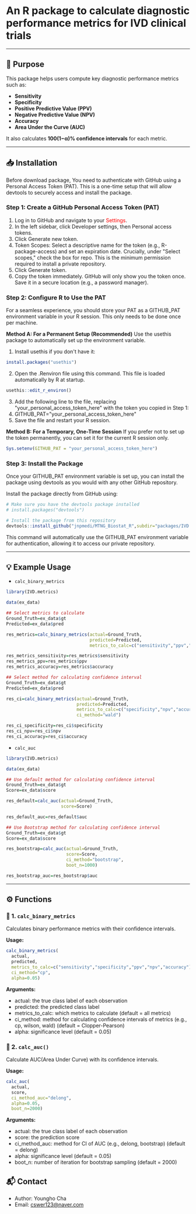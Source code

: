 # An R package to calculate diagnostic performance metrics for IVD clinical trials

---

## 🎯 Purpose

This package helps users compute key diagnostic performance metrics such as:

- **Sensitivity**
- **Specificity**
- **Positive Predictive Value (PPV)**
- **Negative Predictive Value (NPV)**
- **Accuracy**
- **Area Under the Curve (AUC)**

It also calculates **100(1−α)% confidence intervals** for each metric.

---

## 📥 Installation

Before download package, You need to authenticate with GitHub using a Personal Access Token (PAT). This is a one-time setup that will allow devtools to securely access and install the package. 

### Step 1: Create a GitHub Personal Access Token (PAT)
1. Log in to GitHub and navigate to your <span style="color:red;">Settings</span>.
2. In the left sidebar, click Developer settings, then Personal access tokens.
3. Click Generate new token.
4. Token Scopes: Select a descriptive name for the token (e.g., R-package-access) and set an expiration date. Crucially, under "Select scopes," check the     box for repo. This is the minimum permission required to install a private repository.
5. Click Generate token.
6. Copy the token immediately. GitHub will only show you the token once. Save it in a secure location (e.g., a password manager).

### Step 2: Configure R to Use the PAT
For a seamless experience, you should store your PAT as a GITHUB_PAT environment variable in your R session. This only needs to be done once per machine.

**Method A: For a Permanent Setup (Recommended)**
Use the usethis package to automatically set up the environment variable.
1. Install usethis if you don't have it:
```r
install.packages("usethis")
```
2. Open the .Renviron file using this command. This file is loaded automatically by R at startup.
```r
usethis::edit_r_environ()
```
3. Add the following line to the file, replacing "your_personal_access_token_here" with the token you copied in Step 1:
4. GITHUB_PAT="your_personal_access_token_here"
5. Save the file and restart your R session.

**Method B: For a Temporary, One-Time Session**
If you prefer not to set up the token permanently, you can set it for the current R session only.

```r
Sys.setenv(GITHUB_PAT = "your_personal_access_token_here")
```

### Step 3: Install the Package
Once your GITHUB_PAT environment variable is set up, you can install the package using devtools as you would with any other GitHub repository.

Install the package directly from GitHub using:
```r
# Make sure you have the devtools package installed
# install.packages("devtools")

# Install the package from this repository
devtools::install_github("jnpmedi/MTNG_Biostat_R",subdir="packages/IVD.metrics")
```

This command will automatically use the GITHUB_PAT environment variable for authentication, allowing it to access our private repository.

---

## 💡 Example Usage

* `calc_binary_metrics` 
```r
library(IVD.metrics)

data(ex_data)

## Select metrics to calculate
Ground_Truth=ex_data$gt
Predicted=ex_data$pred

res_metrics=calc_binary_metrics(actual=Ground_Truth,
                                predicted=Predicted,
                                metrics_to_calc=c("sensitivity","ppv","accuracy"))

res_metrics_sensitivity=res_metrics$sensitivity
res_metrics_ppv=res_metrics$ppv
res_metrics_accuracy=res_metrics$accuracy

## Select method for calculating confidence interval
Ground_Truth=ex_data$gt
Predicted=ex_data$pred

res_ci=calc_binary_metrics(actual=Ground_Truth,
                           predicted=Predicted,
                           metrics_to_calc=c("specificity","npv","accuracy"),
                           ci_method="wald")

res_ci_specificity=res_ci$specificity
res_ci_npv=res_ci$npv
res_ci_accuracy=res_ci$accuracy
```

* `calc_auc`
```r
library(IVD.metrics)

data(ex_data)

## Use default method for calculating confidence interval
Ground_Truth=ex_data$gt
Score=ex_data$score

res_default=calc_auc(actual=Ground_Truth,
                     score=Score)

res_default_auc=res_default$auc

## Use Bootstrap method for calculating confidence interval
Ground_Truth=ex_data$gt
Score=ex_data$score

res_bootstrap=calc_auc(actual=Ground_Truth,
                       score=Score,
                       ci_method="bootstrap",
                       boot_n=1000)

res_bootstrap_auc=res_bootstrap$auc
```

---

## ⚙️ Functions

### 🔹 1. `calc_binary_metrics`

Calculates binary performance metrics with their confidence intervals.

**Usage:**
```r
calc_binary_metrics(
  actual,
  predicted,
  metrics_to_calc=c("sensitivity","specificity","ppv","npv","accuracy"),
  ci_method="cp",
  alpha=0.05)
```

**Arguments:**
* actual: the true class label of each observation
* predicted: the predicted class label
* metrics_to_calc: which metrics to calculate (default = all metrics)
* ci_method: method for calculating confidence intervals of metrics (e.g., cp, wilson, wald) (default = Clopper-Pearson)
* alpha: significance level (default = 0.05)

### 🔹 2. `calc_auc()`

Calculate AUC(Area Under Curve) with its confidence intervals.

**Usage:**
```r
calc_auc(
  actual,
  score,
  ci_method_auc="delong",
  alpha=0.05,
  boot_n=2000)
```

**Arguments:**
* actual: the true class label of each observation
* score: the prediction score
* ci_method_auc: method for CI of AUC (e.g., delong, bootstrap) (default = delong)
* alpha: significance level (default = 0.05)
* boot_n: number of iteration for bootstrap sampling (default = 2000)

## 📬 Contact

* Author: Youngho Cha
* Email: cswer123@naver.com
